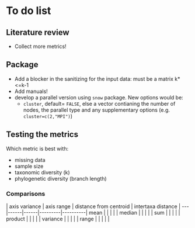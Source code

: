 # To do list

## Literature review
* Collect more metrics!

## Package
* Add a blocker in the sanitizing for the input data: must be a matrix k*<=k-1
* Add manuals!
* develop a parallel version using `snow` package. New options would be:
  * `cluster`, default= `FALSE`, else a vector contianing the number of nodes, the parallel type and any supplementary options (e.g. `cluster=c(2,"MPI")`)

## Testing the metrics
Which metric is best with:
* missing data
* sample size
* taxonomic diversity (k)
* phylogenetic diversity (branch length)

### Comparisons

   | axis variance | axis range | distance from centroid | intertaxa distance |
---|------|------|---------|----------|
mean | | | | |
median | | | | |
sum | | | | |
product | | | | |
variance | | | | |
range | | | | |
